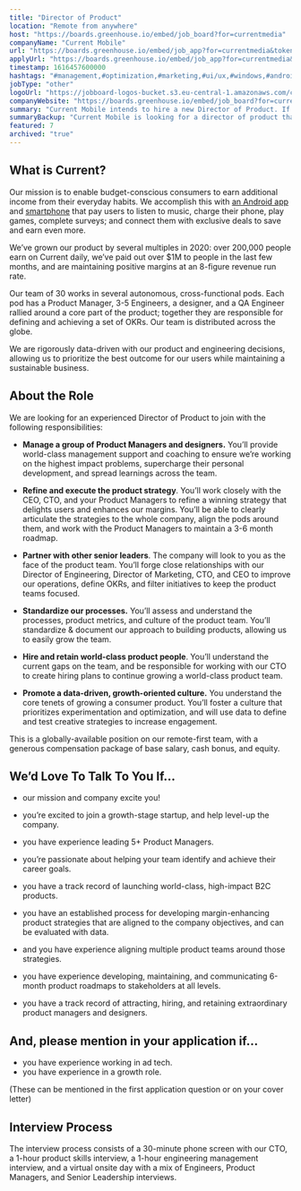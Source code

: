 ```yaml
---
title: "Director of Product"
location: "Remote from anywhere"
host: "https://boards.greenhouse.io/embed/job_board?for=currentmedia"
companyName: "Current Mobile"
url: "https://boards.greenhouse.io/embed/job_app?for=currentmedia&token=4987579002"
applyUrl: "https://boards.greenhouse.io/embed/job_app?for=currentmedia&token=4987579002#app"
timestamp: 1616457600000
hashtags: "#management,#optimization,#marketing,#ui/ux,#windows,#android,#operations,#finance"
jobType: "other"
logoUrl: "https://jobboard-logos-bucket.s3.eu-central-1.amazonaws.com/current-mobile"
companyWebsite: "https://boards.greenhouse.io/embed/job_board?for=currentmedia"
summary: "Current Mobile intends to hire a new Director of Product. If you have you have experience working in ad tech, consider applying."
summaryBackup: "Current Mobile is looking for a director of product that has experience in: #management, #ui/ux, #windows."
featured: 7
archived: "true"
---
```


## What is Current?

Our mission is to enable budget-conscious consumers to earn additional income from their everyday habits. We accomplish this with [an Android app](https://play.google.com/store/apps/details?id=us.current.android) and [smartphone](https://modephone.com/) that pay users to listen to music, charge their phone, play games, complete surveys; and connect them with exclusive deals to save and earn even more. 

We’ve grown our product by several multiples in 2020: over 200,000 people earn on Current daily, we’ve paid out over $1M to people in the last few months, and are maintaining positive margins at an 8-figure revenue run rate.

Our team of 30 works in several autonomous, cross-functional pods. Each pod has a Product Manager, 3-5 Engineers, a designer, and a QA Engineer rallied around a core part of the product; together they are responsible for defining and achieving a set of OKRs. Our team is distributed across the globe.

We are rigorously data-driven with our product and engineering decisions, allowing us to prioritize the best outcome for our users while maintaining a sustainable business.

## About the Role

We are looking for an experienced Director of Product to join with the following responsibilities:

*   **Manage a group of Product Managers and designers.** You’ll provide world-class management support and coaching to ensure we’re working on the highest impact problems, supercharge their personal development, and spread learnings across the team.

*   **Refine and execute the product strategy**. You’ll work closely with the CEO, CTO, and your Product Managers to refine a winning strategy that delights users and enhances our margins. You’ll be able to clearly articulate the strategies to the whole company, align the pods around them, and work with the Product Managers to maintain a 3-6 month roadmap.

*   **Partner with other senior leaders**. The company will look to you as the face of the product team. You’ll forge close relationships with our Director of Engineering, Director of Marketing, CTO, and CEO to improve our operations, define OKRs, and filter initiatives to keep the product teams focused.

*   **Standardize our processes.** You’ll assess and understand the processes, product metrics, and culture of the product team. You’ll standardize & document our approach to building products, allowing us to easily grow the team.

*   **Hire and retain world-class product people**. You’ll understand the current gaps on the team, and be responsible for working with our CTO to create hiring plans to continue growing a world-class product team.
*   **Promote a data-driven, growth-oriented culture.** You understand the core tenets of growing a consumer product. You’ll foster a culture that prioritizes experimentation and optimization, and will use data to define and test creative strategies to increase engagement.

This is a globally-available position on our remote-first team, with a generous compensation package of base salary, cash bonus, and equity.

## We’d Love To Talk To You If...

*   our mission and company excite you!
*   you’re excited to join a growth-stage startup, and help level-up the company. 
*   you have experience leading 5+ Product Managers.
*   you’re passionate about helping your team identify and achieve their career goals.
*   you have a track record of launching world-class, high-impact B2C products.
*   you have an established process for developing margin-enhancing product strategies that are aligned to the company objectives, and can be evaluated with data.

*   and you have experience aligning multiple product teams around those strategies.

*   you have experience developing, maintaining, and communicating 6-month product roadmaps to stakeholders at all levels.
*   you have a track record of attracting, hiring, and retaining extraordinary product managers and designers.

## And, please mention in your application if…

*   you have experience working in ad tech.
*   you have experience in a growth role.

(These can be mentioned in the first application question or on your cover letter)

## Interview Process

The interview process consists of a 30-minute phone screen with our CTO, a 1-hour product skills interview, a 1-hour engineering management interview, and a virtual onsite day with a mix of Engineers, Product Managers, and Senior Leadership interviews.
